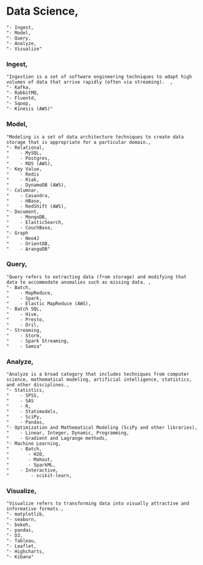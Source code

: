 #  Data Science,
    "- Ingest,
    "- Model,
    "- Query,
    "- Analyze,
    "- Visualize"

### Ingest,
    "Ingestion is a set of software engineering techniques to adapt high volumes of data that arrive rapidly (often via streaming).  ,
    "- Kafka,
    "- RabbitMQ,
    "- Fluentd,
    "- Sqoop,
    "- Kinesis (AWS)"


### Model,
    "Modeling is a set of data architecture techniques to create data storage that is appropriate for a particular domain.,
    "- Relational,
    "    - MySQL,
    "    - Postgres,
    "    - RDS (AWS),
    "- Key Value,
    "    - Redis
    "    - Riak,
    "    - DynamoDB (AWS),
    "- Columnar,
    "    - Casandra,
    "    - HBase,
    "    - RedShift (AWS),
    "- Document,
    "    - MongoDB,
    "    - ElasticSearch,
    "    - CouchBase,
    "- Graph
    "    - Neo4J
    "    - OrientDB,
    "    - ArangoDB"

### Query,
    "Query refers to extracting data (from storage) and modifying that data to accommodate anomalies such as missing data. ,
    "- Batch,
    "    - MapReduce,
    "    - Spark,
    "    - Elastic MapReduce (AWS),
    "- Batch SQL,
    "    - Hive,
    "    - Presto,
    "    - Dril,
    "- Streaming,
    "    - Storm,
    "    - Spark Streaming,
    "    - Samza"

### Analyze,
    "Analyze is a broad category that includes techniques from computer science, mathematical modeling, artificial intelligence, statistics, and other disciplines.,
    "- Statistics,
    "    - SPSS,
    "    - SAS
    "    - R,
    "    - Statsmodels,
    "    - SciPy,
    "    - Pandas,
    "- Optimization and Mathematical Modeling (SciPy and other libraries),
    "    - Linear, Integer, Dynamic, Programming,
    "    - Gradient and Lagrange methods,
    "- Machine Learning,
    "    - Batch,
    "       - H2O,
    "       - Mahout,
    "       - SparkML,
    "    - Interactive,
    "        - scikit-learn,

### Visualize,
    "Visualize refers to transforming data into visually attractive and informative formats.,
    "- matplotlib,
    "- seaborn,
    "- bokeh,
    "- pandas,
    "- D3,
    "- Tableau,
    "- Leaflet,
    "- Highcharts,
    "- Kibana"

